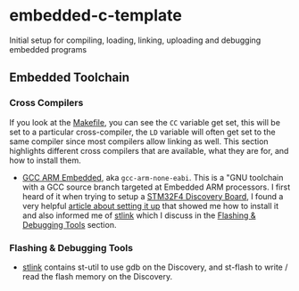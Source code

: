 # embedded-c-template

Initial setup for compiling, loading, linking, uploading and debugging embedded programs

## Embedded Toolchain

### Cross Compilers

If you look at the [Makefile](/Makefile), you can see the `CC` variable get set,
this will be set to a particular cross-compiler, the `LD` variable will often
get set to the same compiler since most compilers allow linking as well. This
section highlights different cross compilers that are available, what they are
for, and how to install them.

* [GCC ARM Embedded](https://launchpad.net/gcc-arm-embedded), aka
  `gcc-arm-none-eabi`. This is a "GNU toolchain with a GCC source branch
   targeted at Embedded ARM processors. I first heard of it when trying to setup
   a [STM32F4 Discovery Board](http://www.st.com/web/catalog/tools/FM116/SC959/SS1532/PF252419), I found
   a very helpful [article about setting it up](https://liviube.wordpress.com/2013/04/22/blink-for-stm32f4-discovery-board-on-linux-with-makefile/)
   that showed me how to install it and also informed me of
   [stlink](https://github.com/texane/stlink) which I discuss in the [Flashing &
   Debugging Tools](#flashing--debugging-tools) section.

### Flashing & Debugging Tools
* [stlink](https://github.com/texane/stlink) contains st-util to use gdb on the
  Discovery, and st-flash to write / read the flash memory on the Discovery.
